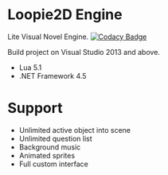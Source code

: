 # Loopie2D Engine
Lite Visual Novel Engine. [![Codacy Badge](https://api.codacy.com/project/badge/Grade/219dbc9f4a1f4b19b55d52cc2fce1f8b)](https://www.codacy.com/manual/xrOxygen/Loopie2D-Engine?utm_source=github.com&amp;utm_medium=referral&amp;utm_content=xrOxygen/Loopie2D-Engine&amp;utm_campaign=Badge_Grade)

Build project on Visual Studio 2013 and above. 

* Lua 5.1
* .NET Framework 4.5

# Support
* Unlimited active object into scene 
* Unlimited question list 
* Background music
* Animated sprites 
* Full custom interface 
